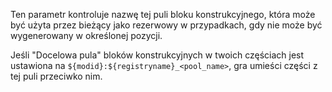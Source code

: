 Ten parametr kontroluje nazwę tej puli bloku konstrukcyjnego, która może być użyta przez bieżący jako rezerwowy w przypadkach, gdy nie może być wygenerowany w określonej pozycji.

Jeśli "Docelowa pula" bloków konstrukcyjnych w twoich częściach jest ustawiona na `${modid}:${registryname}_<pool_name>`, gra umieści części z tej puli przeciwko nim.